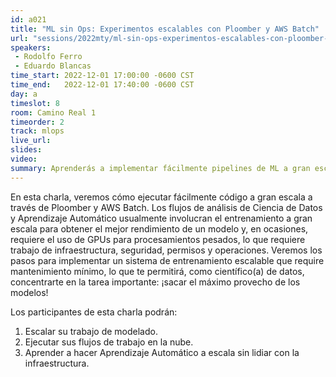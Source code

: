 ```yaml
---
id: a021
title: "ML sin Ops: Experimentos escalables con Ploomber y AWS Batch"
url: "sessions/2022mty/ml-sin-ops-experimentos-escalables-con-ploomber-y-aws-batch"
speakers:
 - Rodolfo Ferro
 - Eduardo Blancas
time_start: 2022-12-01 17:00:00 -0600 CST
time_end:   2022-12-01 17:40:00 -0600 CST
day: a
timeslot: 8
room: Camino Real 1
timeorder: 2 
track: mlops
live_url: 
slides: 
video: 
summary: Aprenderás a implementar fácilmente pipelines de ML a gran escala a través de Ploomber y AWS Batch.
---
```


En esta charla, veremos cómo ejecutar fácilmente código a gran escala a través de Ploomber y AWS Batch. Los flujos de análisis de Ciencia de Datos y Aprendizaje Automático usualmente involucran el entrenamiento a gran escala para obtener el mejor rendimiento de un modelo y, en ocasiones, requiere el uso de GPUs para procesamientos pesados, lo que requiere trabajo de infraestructura, seguridad, permisos y operaciones. Veremos los pasos para implementar un sistema de entrenamiento escalable que require mantenimiento mínimo, lo que te permitirá, como científico(a) de datos, concentrarte en la tarea importante: ¡sacar el máximo provecho de los modelos!

Los participantes de esta charla podrán:
1. Escalar su trabajo de modelado.
2. Ejecutar sus flujos de trabajo en la nube.
3. Aprender a hacer Aprendizaje Automático a escala sin lidiar con la infraestructura.
